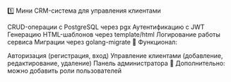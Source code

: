 1️⃣ Мини CRM-система для управления клиентами

CRUD-операции с PostgreSQL через pgx
Аутентификацию с JWT
Генерацию HTML-шаблонов через template/html
Логирование работы сервиса
Миграции через golang-migrate
🔹 Функционал:

Авторизация (регистрация, вход)
Управление клиентами (добавление, редактирование, удаление)
Панель администратора
📌 Дополнительно: можно добавить роли пользователей